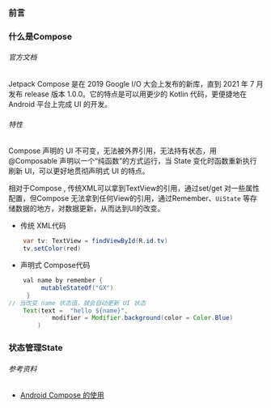 ### 前言

### 什么是Compose
###### 官方文档
  ​​Jetpack Compose​​ 是在 2019 Google I/O 大会上发布的新库，直到 2021 年 7 月发布 release 版本 1.0.0。它的特点是可以用更少的 Kotlin 代码，更便捷地在 Android 平台上完成 UI 的开发。

###### 特性
Compose 声明的 UI 不可变，无法被外界引用，无法持有状态，用 ​​@Composable​​ 声明以一个“纯函数”的方式运行，当 State 变化时函数重新执行刷新 UI，可以更好地贯彻声明式 UI 的特点。  

相对于Compose , 传统XML可以拿到TextView的引用，通过set/get 对一些属性配置，但Compose 无法拿到任何View的引用，通过Remember、`UiState` 等存储数据的地方，对数据更新，从而达到UI的改变。

- 传统 XML代码
```JAVA
    var tv: TextView = findViewById(R.id.tv)  
    tv.setColor(red)
```
- 声明式 Compose代码
```JAVA
    val name by remember {
         mutableStateOf("GX")
     }
// 当改变 name 状态值，就会自动更新 UI 状态
    Text(text =  "hello ${name}",
            modifier = Modifier.background(color = Color.Blue)
        )
```


### 状态管理State



###### 参考资料
- [Android Compose 的使用](https://blog.51cto.com/u_15548643/5153791)
